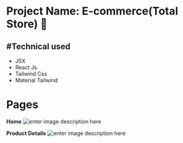 # Project Name: E-commerce(Total Store) 👋


## **#Technical used**
 - JSX
 - React Js
 - Tailwind Css
 - Material Tailwind
 
# Pages
**Home**
![enter image description here](https://up6.cc/2023/10/169763215339681.png)
 
 **Product Details**
 ![enter image description here](https://up6.cc/2023/10/169763230718881.jpg)
